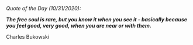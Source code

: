 *Quote of the Day (10/31/2020):*

_**The free soul is rare, but you know it when you see it - basically because you feel good, very good, when you are near or with them.**_

Charles Bukowski